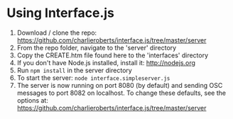 # Using Interface.js

1. Download /  clone the repo: https://github.com/charlieroberts/interface.js/tree/master/server
2. From the repo folder, navigate to the 'server' directory
3. Copy the CREATE.htm file found here to the 'interfaces' directory
4. If you don't have Node.js installed,  install it: http://nodejs.org
5. Run `npm install` in the server directory
6. To start the server: `node interface.simpleserver.js`
7. The server is now running on port 8080 (by default) and sending OSC messages to port 8082 on localhost. To change these defaults, see the options at: https://github.com/charlieroberts/interface.js/tree/master/server



